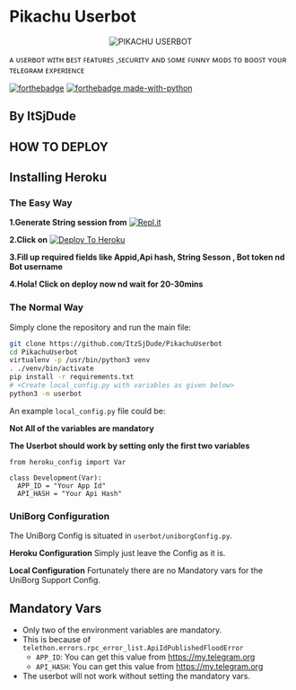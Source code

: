 # Pikachu Userbot 

<p align="center">
<img src="https://telegra.ph/file/9987086d1312275151b24.png" alt="PIKACHU USERBOT">

ᴀ ᴜꜱᴇʀʙᴏᴛ ᴡɪᴛʜ ʙᴇꜱᴛ ꜰᴇᴀᴛᴜʀᴇꜱ ,ꜱᴇᴄᴜʀɪᴛʏ ᴀɴᴅ ꜱᴏᴍᴇ ꜰᴜɴɴʏ ᴍᴏᴅꜱ ᴛᴏ ʙᴏᴏꜱᴛ ʏᴏᴜʀ ᴛᴇʟᴇɢʀᴀᴍ ᴇxᴘᴇʀɪᴇɴᴄᴇ

[![forthebadge](https://forthebadge.com/images/badges/built-with-love.svg)](https://github.com/ItzSjDude/PikachuUserbot)
[![forthebadge made-with-python](http://ForTheBadge.com/images/badges/made-with-python.svg)](https://www.python.org/)

## **By ItSjDude**
## HOW TO DEPLOY 

## Installing Heroku 

### The Easy Way

**1.Generate String session from** [![Repl.it](https://img.shields.io/badge/REPL%20RUN-Run%20Online-blue.svg)](http://userbot.itzsjdude.repl.run/)

**2.Click on** [![Deploy To Heroku](https://www.herokucdn.com/deploy/button.svg)](https://heroku.com/deploy?template=https://github.com/ItzSjDude/PikachuUserbot)
 
**3.Fill up required fields like Appid,Api hash, String Sesson , Bot token nd Bot username**

**4.Hola! Click on deploy now nd wait for 20-30mins**

### The Normal Way

Simply clone the repository and run the main file:
```sh
git clone https://github.com/ItzSjDude/PikachuUserbot
cd PikachuUserbot
virtualenv -p /usr/bin/python3 venv
. ./venv/bin/activate
pip install -r requirements.txt
# <Create local_config.py with variables as given below>
python3 -m userbot
```

An example `local_config.py` file could be:

**Not All of the variables are mandatory**

__The Userbot should work by setting only the first two variables__

```python3
from heroku_config import Var

class Development(Var):
  APP_ID = "Your App Id"
  API_HASH = "Your Api Hash"
```


### UniBorg Configuration


The UniBorg Config is situated in `userbot/uniborgConfig.py`.

**Heroku Configuration**
Simply just leave the Config as it is.

**Local Configuration**
Fortunately there are no Mandatory vars for the UniBorg Support Config.

## Mandatory Vars

- Only two of the environment variables are mandatory.
- This is because of `telethon.errors.rpc_error_list.ApiIdPublishedFloodError`
    - `APP_ID`:   You can get this value from https://my.telegram.org
    - `API_HASH`:   You can get this value from https://my.telegram.org
- The userbot will not work without setting the mandatory vars.

